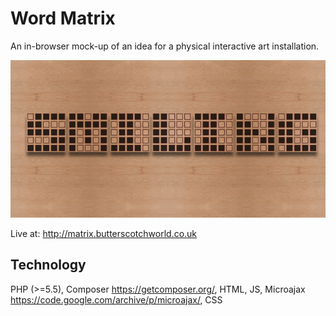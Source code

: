 # Word Matrix

An in-browser mock-up of an idea for a physical interactive art installation. 

![Alt text](/docs/screenshot.jpg "Screenshot of Word Matrix showing a 7 letter word")

Live at: http://matrix.butterscotchworld.co.uk 

## Technology

PHP (>=5.5), Composer https://getcomposer.org/, HTML, JS, Microajax https://code.google.com/archive/p/microajax/, CSS
